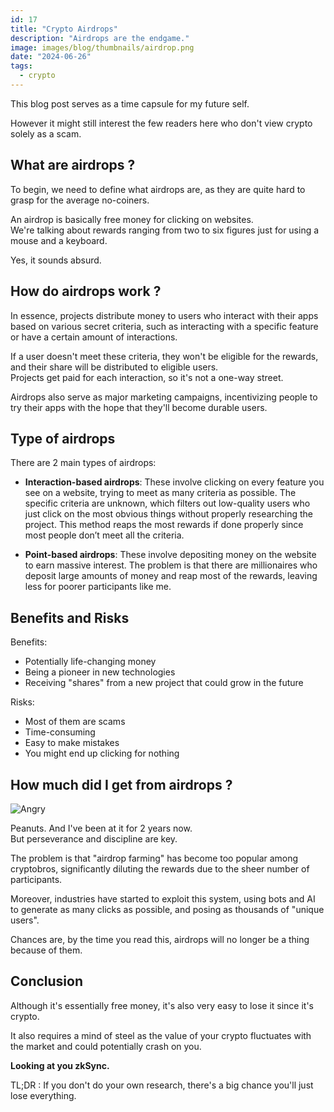 ```yaml
---
id: 17
title: "Crypto Airdrops"
description: "Airdrops are the endgame."
image: images/blog/thumbnails/airdrop.png
date: "2024-06-26"
tags:
  - crypto
---
```


This blog post serves as a time capsule for my future self.

However it might still interest the few readers here who don't view crypto
solely as a scam.

## What are airdrops ?

To begin, we need to define what airdrops are, as they are quite hard to grasp
for the average no-coiners.

An airdrop is basically free money for clicking on websites.\
We're talking about rewards ranging from two to six figures just for using a mouse
and a keyboard.

Yes, it sounds absurd.

## How do airdrops work ?

In essence, projects distribute money to users who interact with their apps
based on various secret criteria, such as interacting with a specific feature or
have a certain amount of interactions.

If a user doesn't meet these criteria, they won't be eligible for the rewards,
and their share will be distributed to eligible users.\
Projects get paid for each interaction, so it's not a one-way street.

Airdrops also serve as major marketing campaigns, incentivizing people to try
their apps with the hope that they'll become durable users.

## Type of airdrops

There are 2 main types of airdrops:

- **Interaction-based airdrops**: These involve clicking on every feature you
  see on a website, trying to meet as many criteria as possible. The specific
  criteria are unknown, which filters out low-quality users who just click on
  the most obvious things without properly researching the project. This method
  reaps the most rewards if done properly since most people don’t meet all the
  criteria.

- **Point-based airdrops**: These involve depositing money on the website to
  earn massive interest. The problem is that there are millionaires who deposit
  large amounts of money and reap most of the rewards, leaving less for poorer
  participants like me.

## Benefits and Risks

Benefits:

- Potentially life-changing money
- Being a pioneer in new technologies
- Receiving "shares" from a new project that could grow in the future

Risks:

- Most of them are scams
- Time-consuming
- Easy to make mistakes
- You might end up clicking for nothing

## How much did I get from airdrops ?

![Angry](/images/blog/pepe-nothappy.png)

Peanuts. And I've been at it for 2 years now. \
But perseverance and discipline are key.

The problem is that "airdrop farming" has become too popular among cryptobros,
significantly diluting the rewards due to the sheer number of participants.

Moreover, industries have started to exploit this system, using bots and AI to
generate as many clicks as possible, and posing as thousands of "unique users".

Chances are, by the time you read this, airdrops will no longer be a thing
because of them.

## Conclusion

Although it's essentially free money, it's also very easy to lose it since it's
crypto.

It also requires a mind of steel as the value of your crypto fluctuates with the
market and could potentially crash on you.

**Looking at you zkSync.**

TL;DR : If you don't do your own research, there's a big chance you'll just lose
everything.
